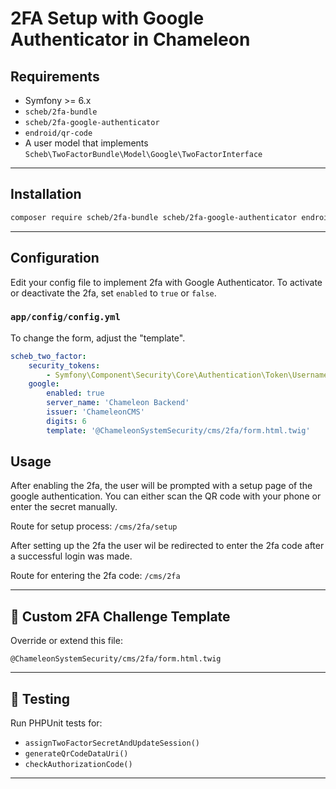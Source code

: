 # 2FA Setup with Google Authenticator in Chameleon

## Requirements

- Symfony >= 6.x
- `scheb/2fa-bundle`
- `scheb/2fa-google-authenticator`
- `endroid/qr-code`
- A user model that implements `Scheb\TwoFactorBundle\Model\Google\TwoFactorInterface`

---

##  Installation

```bash
composer require scheb/2fa-bundle scheb/2fa-google-authenticator endroid/qr-code
```

---

## Configuration

Edit your config file to implement 2fa with Google Authenticator. To activate or
deactivate the 2fa, set `enabled` to `true` or `false`.

### `app/config/config.yml`

To change the form, adjust the "template".

```yaml
scheb_two_factor:
    security_tokens:
        - Symfony\Component\Security\Core\Authentication\Token\UsernamePasswordToken
    google:
        enabled: true
        server_name: 'Chameleon Backend'
        issuer: 'ChameleonCMS'
        digits: 6
        template: '@ChameleonSystemSecurity/cms/2fa/form.html.twig'
```

## Usage

After enabling the 2fa, the user will be prompted with a setup page of the 
google authentication. You can either scan the QR code with your phone or
enter the secret manually.

Route for setup process: `/cms/2fa/setup`

After setting up the 2fa the user wil be redirected to enter the 2fa
code after a successful login was made.

Route for entering the 2fa code: `/cms/2fa`

---

## 📄 Custom 2FA Challenge Template

Override or extend this file:

```
@ChameleonSystemSecurity/cms/2fa/form.html.twig
```

---

## 🧪 Testing

Run PHPUnit tests for:

- `assignTwoFactorSecretAndUpdateSession()`
- `generateQrCodeDataUri()`
- `checkAuthorizationCode()`

---